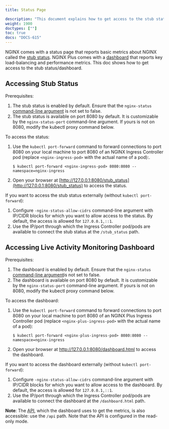 ```yaml
---
title: Status Page

description: "This document explains how to get access to the stub status in NGINX and the dashboard in NGINX Plus."
weight: 1900
doctypes: [""]
toc: true
docs: "DOCS-615"
---
```



NGINX comes with a status page that reports basic metrics about NGINX called the [stub status](https://nginx.org/en/docs/http/ngx_http_stub_status_module.html). NGINX Plus comes with a [dashboard](https://docs.nginx.com/nginx/admin-guide/monitoring/live-activity-monitoring/) that reports key load-balancing and performance metrics. This doc shows how to get access to the stub status/dashboard.

## Accessing Stub Status

Prerequisites:
1. The stub status is enabled by default. Ensure that the `nginx-status` [command-line argument](/nginx-ingress-controller/configuration/global-configuration/command-line-arguments) is not set to false.
1. The stub status is available on port 8080 by default. It is customizable by the `nginx-status-port` command-line argument. If yours is not on 8080, modify the kubectl proxy command below.

To access the status:
1. Use the `kubectl port-forward` command to forward connections to port 8080 on your local machine to port 8080 of an NGINX Ingress Controller pod (replace `<nginx-ingress-pod>` with the actual name of a pod):.
    ```
    $ kubectl port-forward <nginx-ingress-pod> 8080:8080 --namespace=nginx-ingress
    ```
1. Open your browser at [http://127.0.0.1:8080/stub_status](http://127.0.0.1:8080/stub_status) to access the status.

If you want to access the stub status externally (without `kubectl port-forward`):
1. Configure `-nginx-status-allow-cidrs` command-line argument with IP/CIDR blocks for which you want to allow access to the status. By default, the access is allowed for `127.0.0.1,::1`.
1. Use the IP/port through which the Ingress Controller pod/pods are available to connect the stub status at the `/stub_status` path.

## Accessing Live Activity Monitoring Dashboard

Prerequisites:
1. The dashboard is enabled by default. Ensure that the `nginx-status` [command-line argument](/nginx-ingress-controller/configuration/global-configuration/command-line-arguments)is not set to false.
1. The dashboard is available on port 8080 by default. It is customizable by the `nginx-status-port` command-line argument. If yours is not on 8080, modify the kubectl proxy command below.

To access the dashboard:
1. Use the `kubectl port-forward` command to forward connections to port 8080 on your local machine to port 8080 of an NGINX Plus Ingress Controller pod (replace `<nginx-plus-ingress-pod>` with the actual name of a pod):
    ```
    $ kubectl port-forward <nginx-plus-ingress-pod> 8080:8080 --namespace=nginx-ingress
    ```
1. Open your browser at http://127.0.0.1:8080/dashboard.html to access the dashboard.

If you want to access the dashboard externally (without `kubectl port-forward`):
1. Configure `-nginx-status-allow-cidrs` command-line argument with IP/CIDR blocks for which you want to allow access to the dashboard. By default, the access is allowed for `127.0.0.1,::1`.
1. Use the IP/port through which the Ingress Controller pod/pods are available to connect the dashboard at the `/dashboard.html` path.

**Note**: The [API](https://nginx.org/en/docs/http/ngx_http_api_module.html), which the dashboard uses to get the metrics, is also accessible: use the `/api` path. Note that the API is configured in the read-only mode.
